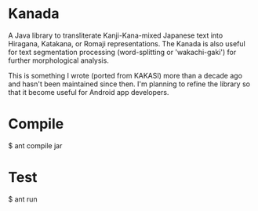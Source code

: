 Kanada
======

A Java library to transliterate Kanji-Kana-mixed Japanese text into Hiragana, Katakana, or Romaji representations.
The Kanada is also useful for text segmentation processing (word-splitting or 'wakachi-gaki') for further morphological analysis.

This is something I wrote (ported from KAKASI) more than a decade ago and hasn't been maintained since then.
I'm planning to refine the library so that it become useful for Android app developers.

Compile
=======

$ ant compile jar

Test
====

$ ant run

